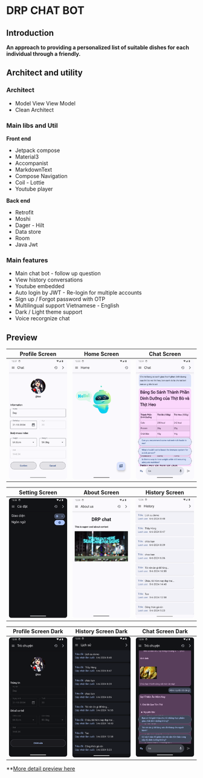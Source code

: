 # DRP CHAT BOT 

## Introduction
**An approach to providing a personalized list of suitable dishes for each individual through a friendly.**

## Architect and utility
### Architect
- Model View View Model
- Clean Architect

### Main libs and Util
**Front end**
- Jetpack compose
- Material3
- Accompanist
- MarkdownText
- Compose Navigation
- Coil - Lottie
- Youtube player

**Back end** 
- Retrofit
- Moshi 
- Dager - Hilt
- Data store
- Room
- Java Jwt

### Main features
- Main chat bot - follow up question
- View history conversations
- Youtube embedded
- Auto login by JWT - Re-login for multiple accounts 
- Sign up / Forgot password with OTP 
- Multilingual support Vietnamese - English
- Dark / Light theme support
- Voice recorgnize chat

## Preview 
|            Profile Screen            |                Home Screen                |                Chat Screen                |
| :----------------------------------: | :---------------------------------------: | :---------------------------------------: |
|   ![](showcase/Profile.png)          |      ![](showcase/HomeScreen.png)         |      ![](showcase/chatAndFollow.png)      |

|              Setting Screen          |                About Screen               |                History Screen             |
| :----------------------------------: | :---------------------------------------: | :---------------------------------------: |
|   ![](showcase/Setting.png)          |       ![](showcase/About.png)             |            ![](showcase/History.png)      |


|         Profile Screen Dark          |             History Screen Dark           |             Chat Screen Dark              |
| :----------------------------------: | :---------------------------------------: | :---------------------------------------: |
|     ![](showcase/Profile_dark.png)   |       ![](showcase/History_dark.png)      |        ![](showcase/ChatDark.png)       |
    

**[More detail preview here](https://github.com/JohnHooin/DRP-android-chat-bot/tree/main/showcase)

